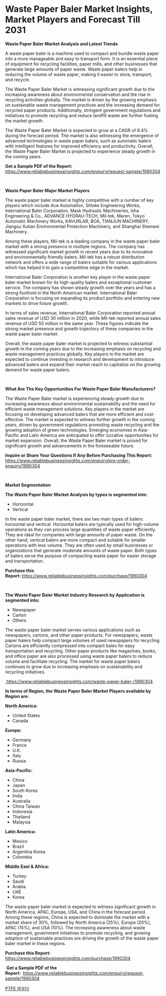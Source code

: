<p><h1>Waste Paper Baler Market Insights, Market Players and Forecast Till 2031</h1></p><p><strong>Waste Paper Baler Market Analysis and Latest Trends</strong></p>
<p><p>A waste paper baler is a machine used to compact and bundle waste paper into a more manageable and easy to transport form. It is an essential piece of equipment for recycling facilities, paper mills, and other businesses that generate large amounts of paper waste. Waste paper balers help in reducing the volume of waste paper, making it easier to store, transport, and recycle.</p><p>The Waste Paper Baler Market is witnessing significant growth due to the increasing awareness about environmental conservation and the rise in recycling activities globally. The market is driven by the growing emphasis on sustainable waste management practices and the increasing demand for recycled paper products. Additionally, stringent government regulations and initiatives to promote recycling and reduce landfill waste are further fueling the market growth.</p><p>The Waste Paper Baler Market is expected to grow at a CAGR of 9.4% during the forecast period. The market is also witnessing the emergence of advanced technologies in waste paper balers, such as automatic balers with intelligent features for improved efficiency and productivity. Overall, the Waste Paper Baler Market is projected to experience steady growth in the coming years.</p></p>
<p><strong>Get a Sample PDF of the Report:&nbsp;</strong> <a href="https://www.reliablebusinessinsights.com/enquiry/request-sample/1990304">https://www.reliablebusinessinsights.com/enquiry/request-sample/1990304</a></p>
<p>&nbsp;</p>
<p><strong>Waste Paper Baler Major Market Players</strong></p>
<p><p>The waste paper baler market is highly competitive with a number of key players which include Ace Automation, Shloke Engineering Works, International Baler Corporation, Mask Hydraulic Machineries, Isha Engineering & Co., ADVANCE HYDRAU-TECH, Mil-tek, Maren, Tokyo Automatic Machinery Works, KAVURLAR, BOA, TIANJUN MACHINERY, Jiangsu Xutian Environmental Protection Machinery, and Shanghai Shenwei Machinery.</p><p>Among these players, Mil-tek is a leading company in the waste paper baler market with a strong presence in multiple regions. The company has witnessed significant market growth in recent years due to its innovative and environmentally friendly balers. Mil-tek has a robust distribution network and offers a wide range of balers suitable for various applications which has helped it to gain a competitive edge in the market.</p><p>International Baler Corporation is another key player in the waste paper baler market known for its high-quality balers and exceptional customer service. The company has shown steady growth over the years and has a strong foothold in the North American market. International Baler Corporation is focusing on expanding its product portfolio and entering new markets to drive future growth.</p><p>In terms of sales revenue, International Baler Corporation reported annual sales revenue of USD 30 million in 2020, while Mil-tek reported annual sales revenue of USD 50 million in the same year. These figures indicate the strong market presence and growth trajectory of these companies in the waste paper baler market.</p><p>Overall, the waste paper baler market is projected to witness substantial growth in the coming years due to the increasing emphasis on recycling and waste management practices globally. Key players in the market are expected to continue investing in research and development to introduce advanced balers and expand their market reach to capitalize on the growing demand for waste paper balers.</p></p>
<p>&nbsp;</p>
<p><strong>What Are The Key Opportunities For Waste Paper Baler Manufacturers?</strong></p>
<p><p>The Waste Paper Baler market is experiencing steady growth due to increasing awareness about environmental sustainability and the need for efficient waste management solutions. Key players in the market are focusing on developing advanced balers that are more efficient and cost-effective. The market is expected to witness further growth in the coming years, driven by government regulations promoting waste recycling and the growing adoption of green technologies. Emerging economies in Asia-Pacific and Latin America are anticipated to offer lucrative opportunities for market expansion. Overall, the Waste Paper Baler market is poised for significant growth and advancements in the foreseeable future.</p></p>
<p><strong>Inquire or Share Your Questions If Any Before Purchasing This Report:</strong> <a href="https://www.reliablebusinessinsights.com/enquiry/pre-order-enquiry/1990304">https://www.reliablebusinessinsights.com/enquiry/pre-order-enquiry/1990304</a></p>
<p>&nbsp;</p>
<p><strong>Market Segmentation</strong></p>
<p><strong>The Waste Paper Baler Market Analysis by types is segmented into:</strong></p>
<p><ul><li>Horizontal</li><li>Vertical</li></ul></p>
<p><p>In the waste paper baler market, there are two main types of balers: horizontal and vertical. Horizontal balers are typically used for high-volume operations as they can process large quantities of waste paper efficiently. They are ideal for companies with large amounts of paper waste. On the other hand, vertical balers are more compact and suitable for smaller operations with less volume. They are often used by small businesses or organizations that generate moderate amounts of waste paper. Both types of balers serve the purpose of compacting waste paper for easier storage and transportation.</p></p>
<p><strong>Purchase this Report:&nbsp;</strong><a href="https://www.reliablebusinessinsights.com/purchase/1990304">https://www.reliablebusinessinsights.com/purchase/1990304</a></p>
<p>&nbsp;</p>
<p><strong>The Waste Paper Baler Market Industry Research by Application is segmented into:</strong></p>
<p><ul><li>Newspaper</li><li>Carton</li><li>Others</li></ul></p>
<p><p>The waste paper baler market serves various applications such as newspapers, cartons, and other paper products. For newspapers, waste paper balers help compact large volumes of used newspapers for recycling. Cartons are efficiently compressed into compact bales for easy transportation and recycling. Other paper products like magazines, books, and office paper are also processed using waste paper balers to reduce volume and facilitate recycling. The market for waste paper balers continues to grow due to increasing emphasis on sustainability and recycling initiatives.</p></p>
<p><a href="https://www.reliablebusinessinsights.com/waste-paper-baler-r1990304">&nbsp;https://www.reliablebusinessinsights.com/waste-paper-baler-r1990304</a></p>
<p><strong>In terms of Region, the Waste Paper Baler Market Players available by Region are:</strong></p>
<p>
    <p> <strong> North America: </strong>
        <ul>
            <li>United States</li>
            <li>Canada</li>
        </ul>
        </p> 
    <p> <strong> Europe: </strong>
        <ul>
            <li>Germany</li>
            <li>France</li>
            <li>U.K.</li>
            <li>Italy</li>
            <li>Russia</li>
        </ul>
        </p> 
    <p> <strong> Asia-Pacific: </strong>
        <ul>
            <li>China</li>
            <li>Japan</li>
            <li>South Korea</li>
            <li>India</li>
            <li>Australia</li>
            <li>China Taiwan</li>
            <li>Indonesia</li>
            <li>Thailand</li>
            <li>Malaysia</li>
        </ul>
        </p> 
    <p> <strong> Latin America: </strong>
        <ul>
            <li>Mexico</li>
            <li>Brazil</li>
            <li>Argentina Korea</li>
            <li>Colombia</li>
        </ul>
        </p> 
    <p> <strong> Middle East & Africa: </strong>
        <ul>
            <li>Turkey</li>
            <li>Saudi</li>
            <li>Arabia</li>
            <li>UAE</li>
            <li>Korea</li>
        </ul>
    </p>
    </p>
<p><p>The waste paper baler market is expected to witness significant growth in North America, APAC, Europe, USA, and China in the forecast period. Among these regions, China is expected to dominate the market with a market share of 30%, followed by North America (25%), Europe (20%), APAC (15%), and USA (10%). The increasing awareness about waste management, government initiatives to promote recycling, and growing adoption of sustainable practices are driving the growth of the waste paper baler market in these regions.</p></p>
<p><strong>Purchase this Report: </strong><a href="https://www.reliablebusinessinsights.com/purchase/1990304">https://www.reliablebusinessinsights.com/purchase/1990304</a></p>
<p>&nbsp;<strong>Get a Sample PDF of the Report:&nbsp;&nbsp;</strong><a href="https://www.reliablebusinessinsights.com/enquiry/request-sample/1990304">https://www.reliablebusinessinsights.com/enquiry/request-sample/1990304</a></p>
<p><strong></strong></p>
<p><p><a href="https://github.com/airdroplover110/Market-Research-Report-List-2/blob/main/696473668854.md">PTFE 파우더</a></p></p>